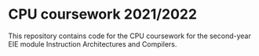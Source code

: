 # CPU coursework 2021/2022

This repository contains code for the CPU coursework for the second-year EIE module Instruction Architectures and Compilers.